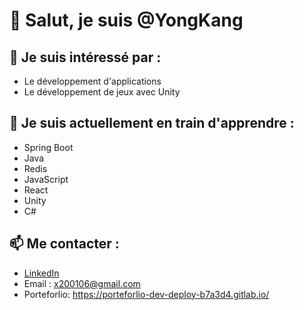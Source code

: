 # 👋 Salut, je suis @YongKang

## 👀 Je suis intéressé par :
- Le développement d'applications  
- Le développement de jeux avec Unity  

## 🌱 Je suis actuellement en train d'apprendre :
- Spring Boot  
- Java
- Redis
- JavaScript
- React
- Unity  
- C#  

## 📫 Me contacter :
- [LinkedIn](https://www.linkedin.com/in/yongkang-he-5390b9269/)  
- Email : x200106@gmail.com
- Porteforlio: https://porteforlio-dev-deploy-b7a3d4.gitlab.io/

